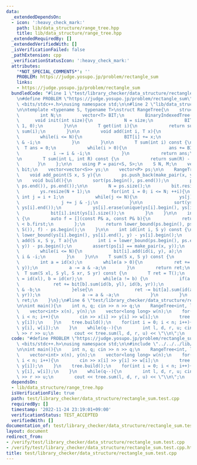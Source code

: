 ```yaml
---
data:
  _extendedDependsOn:
  - icon: ':heavy_check_mark:'
    path: lib/data_structure/range_tree.hpp
    title: lib/data_structure/range_tree.hpp
  _extendedRequiredBy: []
  _extendedVerifiedWith: []
  _isVerificationFailed: false
  _pathExtension: cpp
  _verificationStatusIcon: ':heavy_check_mark:'
  attributes:
    '*NOT_SPECIAL_COMMENTS*': ''
    PROBLEM: https://judge.yosupo.jp/problem/rectangle_sum
    links:
    - https://judge.yosupo.jp/problem/rectangle_sum
  bundledCode: "#line 1 \"test/library_checker/data_structure/rectangle_sum.test.cpp\"\
    \n#define PROBLEM \"https://judge.yosupo.jp/problem/rectangle_sum\"\n#include\
    \ <bits/stdc++.h>\nusing namespace std;\n\n#line 2 \"lib/data_structure/range_tree.hpp\"\
    \n\ntemplate <typename S, typename T>\nstruct RangeTree{\n    struct BinaryIndexedTree{\n\
    \        int N;\n        vector<T> BIT;\n        BinaryIndexedTree() {}\n\n  \
    \      void init(int size){\n            N = size;\n            BIT.assign(N +\
    \ 1, 0);\n        }\n\n        T get(int i){\n            return sum(i + 1) -\
    \ sum(i);\n        }\n\n        void add(int i, T x){\n            ++i;\n    \
    \        while(i <= N){\n                BIT[i] += x;\n                i += i\
    \ & -i;\n            }\n        }\n\n        T sum(int i) const {\n          \
    \  T ans = 0;\n            while(i > 0){\n                ans += BIT[i];\n   \
    \             i -= i & -i;\n            }\n            return ans;\n        }\n\
    \n        T sum(int L, int R) const {\n            return sum(R) - sum(L);\n \
    \       }\n    };\n\n    using P = pair<S, S>;\n    S N, M;\n    vector<BinaryIndexedTree>\
    \ bit;\n    vector<vector<S>> ys;\n    vector<P> ps;\n\n    RangeTree() {}\n\n\
    \    void add_point(S x, S y){\n        ps.push_back(make_pair(x, y));\n    }\n\
    \n    void build(){\n        sort(ps.begin(), ps.end());\n        ps.erase(unique(ps.begin(),\
    \ ps.end()), ps.end());\n\n        N = ps.size();\n        bit.resize(N + 1);\n\
    \        ys.resize(N + 1);\n        for(int i = 0; i <= N; ++i){\n           \
    \ int j = i + 1;\n            while(j <= N){\n                ys[j].push_back(ps[i].second);\n\
    \                j += j & -j;\n            }\n\n            sort(ys[i].begin(),\
    \ ys[i].end());\n            ys[i].erase(unique(ys[i].begin(), ys[i].end()), ys[i].end());\n\
    \            bit[i].init(ys[i].size());\n        }\n    }\n\n    int id(S x) const\
    \ {\n        auto f = [](const P& a, const P& b){\n            return a.first\
    \ < b.first;\n        };\n        return lower_bound(ps.begin(), ps.end(), make_pair(x,\
    \ S()), f) - ps.begin();\n    }\n\n    int id(int i, S y) const {\n        return\
    \ lower_bound(ys[i].begin(), ys[i].end(), y) - ys[i].begin();\n    }\n\n    void\
    \ add(S x, S y, T a){\n        int i = lower_bound(ps.begin(), ps.end(), make_pair(x,\
    \ y)) - ps.begin();\n        assert(ps[i] == make_pair(x, y));\n        ++i;\n\
    \        while(i <= N){\n            bit[i].add(id(i, y), a);\n            i +=\
    \ i & -i;\n        }\n    }\n\n    T sum(S x, S y) const {\n        T ret = T();\n\
    \        int a = id(x);\n        while(a > 0){\n            ret += bit[a].sum(id(a,\
    \ y));\n            a -= a & -a;\n        }\n        return ret;\n    }\n\n  \
    \  T sum(S xl, S yl, S xr, S yr) const {\n        T ret = T();\n        int a\
    \ = id(xl), b = id(xr);\n        while(a != b) {\n            if(a < b){\n   \
    \             ret += bit[b].sum(id(b, yl), id(b, yr));\n                b -= b\
    \ & -b;\n            }else{\n                ret -= bit[a].sum(id(a, yl), id(a,\
    \ yr));\n                a -= a & -a;\n            }\n        }\n        return\
    \ ret;\n    }\n};\n#line 6 \"test/library_checker/data_structure/rectangle_sum.test.cpp\"\
    \n\nint main(){\n    int n, q; cin >> n >> q;\n    RangeTree<int, long long> tree;\n\
    \    vector<int> x(n), y(n);\n    vector<long long> w(n);\n    for(int i = 0;\
    \ i < n; i++){\n        cin >> x[i] >> y[i] >> w[i];\n        tree.add_point(x[i],\
    \ y[i]);\n    }\n    tree.build();\n    for(int i = 0; i < n; i++){\n        tree.add(x[i],\
    \ y[i], w[i]);\n    }\n    while(q--){\n        int l, d, r, u; cin >> l >> d\
    \ >> r >> u;\n        cout << tree.sum(l, d, r, u) << \"\\n\";\n    }\n}\n"
  code: "#define PROBLEM \"https://judge.yosupo.jp/problem/rectangle_sum\"\n#include\
    \ <bits/stdc++.h>\nusing namespace std;\n\n#include \"../../../lib/data_structure/range_tree.hpp\"\
    \n\nint main(){\n    int n, q; cin >> n >> q;\n    RangeTree<int, long long> tree;\n\
    \    vector<int> x(n), y(n);\n    vector<long long> w(n);\n    for(int i = 0;\
    \ i < n; i++){\n        cin >> x[i] >> y[i] >> w[i];\n        tree.add_point(x[i],\
    \ y[i]);\n    }\n    tree.build();\n    for(int i = 0; i < n; i++){\n        tree.add(x[i],\
    \ y[i], w[i]);\n    }\n    while(q--){\n        int l, d, r, u; cin >> l >> d\
    \ >> r >> u;\n        cout << tree.sum(l, d, r, u) << \"\\n\";\n    }\n}"
  dependsOn:
  - lib/data_structure/range_tree.hpp
  isVerificationFile: true
  path: test/library_checker/data_structure/rectangle_sum.test.cpp
  requiredBy: []
  timestamp: '2022-11-24 23:19:01+09:00'
  verificationStatus: TEST_ACCEPTED
  verifiedWith: []
documentation_of: test/library_checker/data_structure/rectangle_sum.test.cpp
layout: document
redirect_from:
- /verify/test/library_checker/data_structure/rectangle_sum.test.cpp
- /verify/test/library_checker/data_structure/rectangle_sum.test.cpp.html
title: test/library_checker/data_structure/rectangle_sum.test.cpp
---
```

